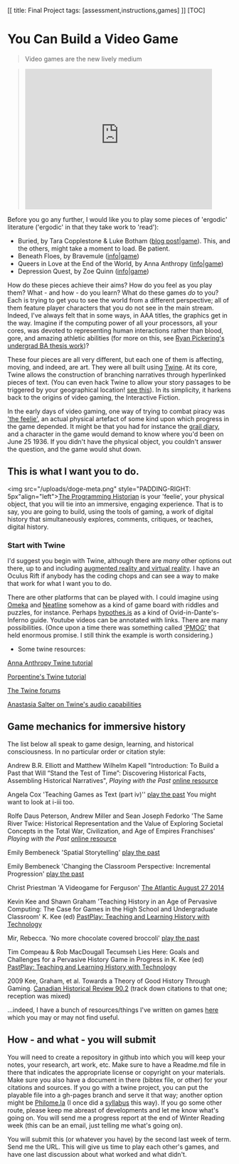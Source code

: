[[
title: Final Project
tags: [assessment,instructions,games]
]]
[TOC]

# You Can Build a Video Game

> Video games are the new lively medium


> <iframe width="420" height="315" src="https://www.youtube.com/embed/PVbCECjxFds" frameborder="0" allowfullscreen></iframe>

Before you go any further, I would like you to play some pieces of 'ergodic' literature ('ergodic' in that they take work to 'read'):

- Buried, by Tara Copplestone & Luke Botham ([blog post](http://www.taracopplestone.co.uk/buriedindex.html)|[game](http://www.taracopplestone.co.uk/buried.html)). This, and the others, might take a moment to load. Be patient.
- Beneath Floes, by Bravemule ([info](http://www.bravemule.com/beneathfloes)|[game](http://www.bravemule.com/storage/beneath-floes/beneathfloes.html))
- Queers in Love at the End of the World, by Anna Anthropy ([info](http://auntiepixelante.com/?p=2205)|[game](http://auntiepixelante.com/endoftheworld/))
- Depression Quest, by Zoe Quinn ([info](http://www.depressionquest.com/)|[game](http://www.depressionquest.com/dqfinal.html))

How do these pieces achieve their aims? How do you feel as you play them? What - and how - do you learn? What do these games _do_ to you? Each is trying to get you to see the world from a different perspective; all of them feature player characters that you do not see in the main stream. Indeed, I've always felt that in some ways, in AAA titles, the graphics get in the way. Imagine if the computing power of all your processors, all your cores, was devoted to representing human interactions rather than blood, gore, and amazing athletic abilities (for more on this, see [Ryan Pickering's undergrad BA thesis work](https://github.com/ryanpickering/honours-research-project/tree/master/updates))?

These four pieces are all very different, but each one of them is affecting, moving, and indeed, are art. They were all built using [Twine](http://twinery.org). At its core, Twine allows the construction of branching narratives through hyperlinked pieces of text. (You can even hack Twine to allow your story passages to be triggered by your geographical location! [see this](https://github.com/shawngraham/ar-archaeology/blob/master/workshop%20materials/Hacking%20Twine%20to%20make%20a%20location-based%20game.md)). In its simplicity, it harkens back to the origins of video gaming, the Interactive Fiction.

In the early days of video gaming, one way of trying to combat piracy was ['the feelie'](https://en.wikipedia.org/wiki/Feelie), an actual physical artefact of some kind upon which progress in the game depended. It might be that you had for instance the [grail diary](http://electricarchaeology.ca/2009/07/08/the-grail-diary/), and a character in the game would demand to know where you'd been on June 25 1936. If you didn't have the physical object, you couldn't answer the question, and the game would shut down.

## This is what I want you to do.

<img src="/uploads/doge-meta.png" style="PADDING-RIGHT: 5px"align="left">[The Programming Historian](http://programminghistorian.org) is your 'feelie', your physical object, that you will tie into an immersive, engaging experience. That is to say, you are going to build, using the tools of gaming, a work of digital history that simultaneously explores, comments, critiques, or teaches, digital history.

### Start with Twine
I'd suggest you begin with Twine, although there are *many* other options out there, up to and including [augmented reality and virtual reality](https://github.com/shawngraham/ar-archaeology/blob/master/workshop%20materials/readme.md). I have an Oculus Rift if anybody has the coding chops and can see a way to make that work for what I want you to do.

There are other platforms that can be played with. I could imagine using [Omeka](http://omeka.org) and [Neatline](http://neatline.org) somehow as a kind of game board with riddles and puzzles, for instance. Perhaps [hypothes.is](https://hypothes.is/) as a kind of Ovid-in-Dante's-Inferno guide. Youtube videos can be annotated with links. There are many possibilities. (Once upon a time there was something called ['PMOG'](http://electricarchaeology.ca/2008/03/14/pmoging-internet-research-skills/) that held enormous promise. I still think the example is worth considering.)

- Some twine resources:

[Anna Anthropy Twine tutorial](http://www.auntiepixelante.com/twine/)

[Porpentine's Twine tutorial](http://aliendovecote.com/twine101/#/)

[The Twine forums](http://twinery.org/forum/discussions)

[Anastasia Salter on Twine's audio capabilities](http://chronicle.com/blogs/profhacker/making-accessible-games-with-twine-audio/60143)

## Game mechanics for immersive history

The list below all speak to game design, learning, and historical consciousness. In no particular order or citation style:

Andrew B.R. Elliott and Matthew Wilhelm Kapell  "Introduction: To Build a Past that Will “Stand the Test of Time”: Discovering Historical Facts, Assembling Historical Narratives", _Playing with the Past_ [online resource](http://catalogue.library.carleton.ca/record=b3507244)

Angela Cox 'Teaching Games as Text (part iv)'' [play the past](http://www.playthepast.org/?p=4701) You might want to look at i-iii too.

Rolfe Daus Peterson, Andrew Miller and Sean Joseph Fedorko 'The Same River Twice: Historical Representation and the Value of Exploring Societal Concepts in the Total War, Civilization, and Age of Empires Franchises' _Playing with the Past_ [online resource](http://catalogue.library.carleton.ca/record=b3507244)

Emily Bembeneck 'Spatial Storytelling' [play the past](http://www.playthepast.org/?p=2967)

Emily Bembeneck 'Changing the Classroom Perspective: Incremental Progression' [play the past](http://www.playthepast.org/?p=2058)

Christ Priestman 'A Videogame for Ferguson' [The Atlantic August 27 2014](http://www.theatlantic.com/entertainment/archive/2014/08/a-video-game-for-ferguson/379110/)

Kevin Kee and Shawn Graham 'Teaching History in an Age of Pervasive Computing: The Case for Games in the High School and Undergraduate Classroom' K. Kee (ed) [PastPlay: Teaching and Learning History with Technology](http://quod.lib.umich.edu/d/dh/12544152.0001.001/--pastplay-teaching-and-learning-history-with-technology?g=dculture;trgt=div2_ch13;view=fulltext;xc=1)

Mir, Rebecca. 'No more chocolate covered broccoli' [play the past](http://www.playthepast.org/?p=3489)

Tim Compeau & Rob MacDougall Tecumseh Lies Here: Goals and Challenges for a Pervasive History Game in Progress  in K. Kee (ed) [PastPlay: Teaching and Learning History with Technology](http://quod.lib.umich.edu/d/dh/12544152.0001.001/1:4/--pastplay-teaching-and-learning-history-with-technology?g=dculture;rgn=div1;view=fulltext;xc=1#4.4)

2009 Kee, Graham, et al. Towards a Theory of Good History Through Gaming. [Canadian Historical Review 90.2](http://muse.jhu.edu/journals/can/summary/v090/90.2.kee.html) (track down citations to that one; reception was mixed)

...indeed, I have a bunch of resources/things I've written on games [here](http://electricarchaeology.ca/2015/11/19/teaching-history-inwithvia-video-games/) which you may or may not find useful.

## How - and what - you will submit

You will need to create a repository in github into which you will keep your notes, your research, art work, etc. Make sure to have a Readme.md file in there that indicates the appropriate license or copyright on your materials. Make sure you also have a document in there (bibtex file, or other) for your citations and sources. If you go with a twine project, you can put the playable file into a gh-pages branch and serve it that way; another option might be [Philome.la](http://philome.la/) (I once did a [syllabus](http://philome.la/electricarchaeo/hist3812a-videogames-for-historians) this way). If you go some other route, please keep me abreast of developments and let me know what's going on. You will send me a progress report at the end of Winter Reading week (this can be an email, just telling me what's going on).

You will submit this (or whatever you have) by the second last week of term. Send me the URL. This will give us time to play each other's games, and have one last discussion about what worked and what didn't.

